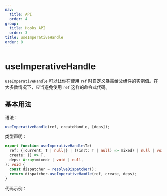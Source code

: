 ```yaml
---
nav:
  title: API
  order: 4
group:
  title: Hooks API
  order: 3
title: useImperativeHandle
order: 8
---
```


# useImperativeHandle

`useImperativeHandle` 可以让你在使用 `ref` 时自定义暴露给父组件的实例值。在大多数情况下，应当避免使用 `ref` 这样的命令式代码。

## 基本用法

语法：

```js
useImperativeHandle(ref, createHandle, [deps]);
```

类型声明：

```ts
export function useImperativeHandle<T>(
  ref: {|current: T | null|} | ((inst: T | null) => mixed) | null | void,
  create: () => T,
  deps: Array<mixed> | void | null,
): void {
  const dispatcher = resolveDispatcher();
  return dispatcher.useImperativeHandle(ref, create, deps);
}
```

代码示例：

<code src="../../../example/useImperativeHandle/index.tsx" />
